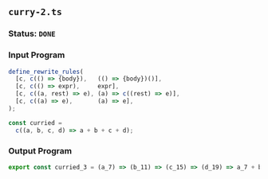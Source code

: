 ## `curry-2.ts`

### Status: `DONE`

### Input Program

```typescript
define_rewrite_rules(
  [c, c(() => {body}),   (() => {body})()],
  [c, c(() => expr),     expr],
  [c, c((a, rest) => e), (a) => c((rest) => e)],
  [c, c((a) => e),       (a) => e],
);

const curried =
  c((a, b, c, d) => a + b + c + d);
```

### Output Program

```typescript
export const curried_3 = (a_7) => (b_11) => (c_15) => (d_19) => a_7 + b_11 + c_15 + d_19;
```

